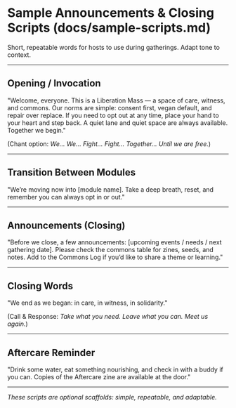 # Sample Announcements & Closing Scripts (docs/sample-scripts.md)

Short, repeatable words for hosts to use during gatherings. Adapt tone to context.

---

## Opening / Invocation

"Welcome, everyone. This is a Liberation Mass — a space of care, witness, and commons. Our norms are simple: consent first, vegan default, and repair over replace. If you need to opt out at any time, place your hand to your heart and step back. A quiet lane and quiet space are always available. Together we begin."

(Chant option: *We… We… Fight… Fight… Together… Until we are free.*)

---

## Transition Between Modules

"We’re moving now into \[module name]. Take a deep breath, reset, and remember you can always opt in or out."

---

## Announcements (Closing)

"Before we close, a few announcements: \[upcoming events / needs / next gathering date]. Please check the commons table for zines, seeds, and notes. Add to the Commons Log if you’d like to share a theme or learning."

---

## Closing Words

"We end as we began: in care, in witness, in solidarity."

(Call & Response: *Take what you need. Leave what you can. Meet us again.*)

---

## Aftercare Reminder

"Drink some water, eat something nourishing, and check in with a buddy if you can. Copies of the Aftercare zine are available at the door."

---

*These scripts are optional scaffolds: simple, repeatable, and adaptable.*
